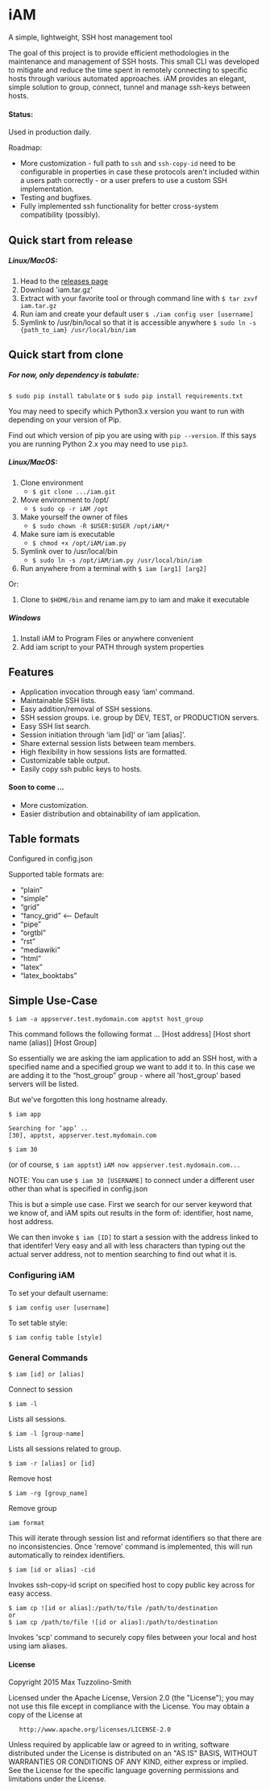# iAM
A simple, lightweight, SSH host management tool

The goal of this project is to provide efficient methodologies in the maintenance and management of SSH hosts. This small CLI was developed to mitigate and reduce the time spent in remotely connecting to specific hosts through various automated approaches. iAM provides an elegant, simple solution to group, connect, tunnel and manage ssh-keys between hosts.

#### Status:
Used in production daily.

Roadmap:
* More customization - full path to `ssh` and `ssh-copy-id` need to be configurable in properties in case these protocols aren't included within a users path correctly - or a user prefers to use a custom SSH implementation.
* Testing and bugfixes.
* Fully implemented ssh functionality for better cross-system compatibility (possibly).

## Quick start from release
##### Linux/MacOS:
1. Head to the [releases page](https://github.com/maxtuzz/iAM/releases)
2. Download 'iam.tar.gz'
3. Extract with your favorite tool or through command line with `$ tar zxvf iam.tar.gz`
4. Run iam and create your default user `$ ./iam config user [username]`
5. Symlink to /usr/bin/local so that it is accessible anywhere `$ sudo ln -s {path_to_iam} /usr/local/bin/iam`

## Quick start from clone

##### For now, only dependency is tabulate:
`$ sudo pip install tabulate`
or `$ sudo pip install requirements.txt`

You may need to specify which Python3.x version you want to run with depending on your version of Pip.

Find out which version of pip you are using with `pip --version`.
If this says you are running Python 2.x you may need to use `pip3`.

##### Linux/MacOS:
1. Clone environment
    * `$ git clone .../iam.git`
2. Move environment to /opt/
    * `$ sudo cp -r iAM /opt`
4. Make yourself the owner of files
    * `$ sudo chown -R $USER:$USER /opt/iAM/*`
5. Make sure iam is executable
   * `$ chmod +x /opt/iAM/iam.py`
5. Symlink over to /usr/local/bin
    * `$ sudo ln -s /opt/iAM/iam.py /usr/local/bin/iam`
6. Run anywhere from a terminal with `$ iam [arg1] [arg2]`

Or:
1. Clone to `$HOME/bin` and rename iam.py to iam and make it executable

##### Windows
1. Install iAM to Program Files or anywhere convenient
2. Add iam script to your PATH through system properties 

## Features
* Application invocation through easy ‘iam’ command.
* Maintainable SSH lists.
* Easy addition/removal of SSH sessions.
* SSH session groups. i.e. group by DEV, TEST, or PRODUCTION servers.
* Easy SSH list search.
* Session initiation through ‘iam [id]’ or 'iam [alias]'.
* Share external session lists between team members.
* High flexibility in how sessions lists are formatted.
* Customizable table output.
* Easily copy ssh public keys to hosts.

#### Soon to come ...
* More customization.
* Easier distribution and obtainability of iam application.

## Table formats

Configured in config.json

Supported table formats are:

* “plain”
* “simple”
* “grid”
* “fancy_grid” <-- Default
* “pipe”
* “orgtbl”
* “rst”
* “mediawiki”
* “html”
* “latex”
* “latex_booktabs”

## Simple Use-Case

```
$ iam -a appserver.test.mydomain.com apptst host_group
```
This command follows the following format …
[Host address] [Host short name (alias)] [Host Group]

So essentially we are asking the iam application to add an SSH host, with a specified name and a specified group we want to add it to. In this case we are adding it to the “host_group” group - where all 'host_group' based servers will be listed.

But we've forgotten this long hostname already.

```
$ iam app

Searching for ‘app’ ..
[30], apptst, appserver.test.mydomain.com

$ iam 30
```

(or of course, `$ iam apptst`)
`iAM now appserver.test.mydomain.com...`

NOTE: You can use `$ iam 30 [USERNAME]` to connect under a different user other than what is specified in config.json

This is but a simple use case. First we search for our server keyword that we know of, and iAM spits out results in the form of: identifier, host name, host address.

We can then invoke `$ iam [ID]` to start a session with the address linked to that identifer! Very easy and all with less characters than typing out the actual server address, not to mention searching to find out what it is.

### Configuring iAM

To set your default username:

```
$ iam config user [username]
```

To set table style:

```
$ iam config table [style]
```

### General Commands

```
$ iam [id] or [alias]
```
Connect to session

```
$ iam -l
```
Lists all sessions.
```
$ iam -l [group-name]
```
Lists all sessions related to group.
```
$ iam -r [alias] or [id]
```
Remove host

```
$ iam -rg [group_name]
```
Remove group

```
iam format
```
This will iterate through session list and reformat identifiers so that there are no inconsistencies. Once 'remove' command
is implemented, this will run automatically to reindex identifiers.

```
$ iam [id or alias] -cid
```
Invokes ssh-copy-id script on specified host to copy public key across for easy access.

```
$ iam cp ![id or alias]:/path/to/file /path/to/destination
or
$ iam cp /path/to/file ![id or alias]:/path/to/destination 
```
Invokes 'scp' command to securely copy files between your local and host using iam aliases. 

#### License
Copyright 2015 Max Tuzzolino-Smith

   Licensed under the Apache License, Version 2.0 (the "License");
   you may not use this file except in compliance with the License.
   You may obtain a copy of the License at

       http://www.apache.org/licenses/LICENSE-2.0

   Unless required by applicable law or agreed to in writing, software
   distributed under the License is distributed on an "AS IS" BASIS,
   WITHOUT WARRANTIES OR CONDITIONS OF ANY KIND, either express or implied.
   See the License for the specific language governing permissions and
   limitations under the License.
